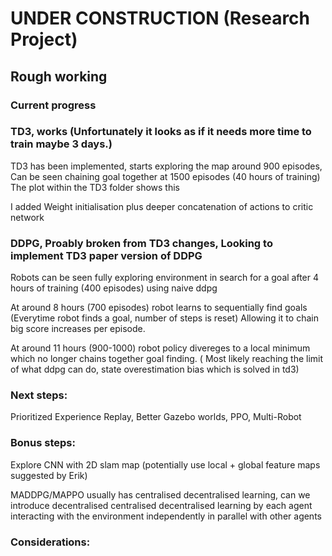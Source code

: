 # UNDER CONSTRUCTION (Research Project) 

## Rough working

### Current progress

### TD3, works (Unfortunately it looks as if it needs more time to train maybe 3 days.)

TD3 has been implemented, starts exploring the map around 900 episodes, Can be seen chaining goal together at 1500 episodes (40 hours of training)
The plot within the TD3 folder shows this

I added Weight initialisation plus deeper concatenation of actions to critic network

### DDPG, Proably broken from TD3 changes, Looking to implement TD3 paper version of DDPG

Robots can be seen fully exploring environment in search for a goal after 4 hours of training (400 episodes) using naive ddpg

At around 8 hours (700 episodes) robot learns to sequentially find goals (Everytime robot finds a goal, number of steps is reset) Allowing it to chain big score increases per episode.

At around 11 hours (900-1000) robot policy divereges to a local minimum which no longer chains together goal finding. ( Most likely reaching the limit of what ddpg can do, state overestimation bias which is solved in td3)

### Next steps:

Prioritized Experience Replay,
Better Gazebo worlds,
PPO,
Multi-Robot

### Bonus steps:

Explore CNN with 2D slam map (potentially use local + global feature maps suggested by Erik)

MADDPG/MAPPO usually has centralised decentralised learning, can we introduce decentralised centralised decentralised learning by each agent interacting with the environment independently in parallel with other agents

### Considerations:

